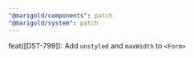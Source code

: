 ```yaml
---
"@marigold/components": patch
"@marigold/system": patch
---
```


feat([DST-799]): Add `unstyled` and `maxWidth` to `<Form>`
